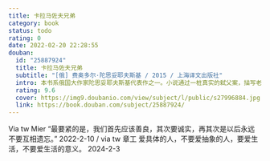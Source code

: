 ```yaml
---
title: 卡拉马佐夫兄弟
category: book
status: todo
rating: 0
date: 2022-02-20 22:28:55
douban:
  id: "25887924"
  title: 卡拉马佐夫兄弟
  subtitle: "[俄] 费奥多尔·陀思妥耶夫斯基 / 2015 / 上海译文出版社"
  intro: 本书系俄国大作家陀思妥耶夫斯基代表作之一。小说通过一桩真实的弑父案，描写老卡拉马佐夫同三个儿子即两代人之间的尖锐冲突。老卡拉马佐夫贪婪好色，独占妻子留给儿子们的遗产，并与长子德米特里为一个风流女子争风吃醋。一天黑夜，德米特里疑心自己的情人去跟老头儿幽会，便闯入家园，一怒之下，差点儿把老头儿砸死。他仓皇逃离后，躲在暗中装病的老卡拉马佐夫的私生子斯乜尔加科夫，悄然杀死老爷，造成了一桩震惊全俄的扑朔迷离的血案，从而引发了一连串惊心动魄的事件。作品展示一个错综复杂的社会家庭、道德和人性的悲剧主题，体现了作家一生的最高艺术成就。
  rating: 9.6
  cover: https://img9.doubanio.com/view/subject/l/public/s27996884.jpg
  link: https://book.douban.com/subject/25887924/
---
```


Via tw Mier “最要紧的是，我们首先应该善良，其次要诚实，再其次是以后永远不要互相遗忘。” 2022-2-10 / via tw 章工 爱具体的人，不要爱抽象的人，要爱生活，不要爱生活的意义。 2024-2-3
